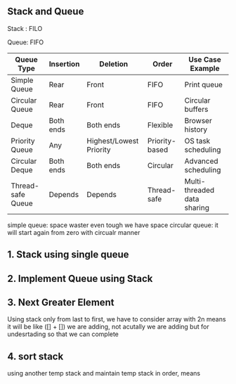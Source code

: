 ## Stack and Queue

Stack : FILO

Queue: FIFO

| Queue Type        | Insertion | Deletion                | Order          | Use Case Example            |
| ----------------- | --------- | ----------------------- | -------------- | --------------------------- |
| Simple Queue      | Rear      | Front                   | FIFO           | Print queue                 |
| Circular Queue    | Rear      | Front                   | FIFO           | Circular buffers            |
| Deque             | Both ends | Both ends               | Flexible       | Browser history             |
| Priority Queue    | Any       | Highest/Lowest Priority | Priority-based | OS task scheduling          |
| Circular Deque    | Both ends | Both ends               | Circular       | Advanced scheduling         |
| Thread-safe Queue | Depends   | Depends                 | Thread-safe    | Multi-threaded data sharing |


simple queue: space waster even tough we have space 
circular queue: it will start again from zero with circualr manner

## 1. Stack using single queue
 
## 2. Implement Queue using Stack

## 3. Next Greater Element
Using stack only from last to first, we have to consider array with 2n means it will be like ([] + []) we are adding, not acutally we are adding but for undesrtading so that we can complete 

## 4. sort stack

using another temp stack and maintain temp stack in order, means 